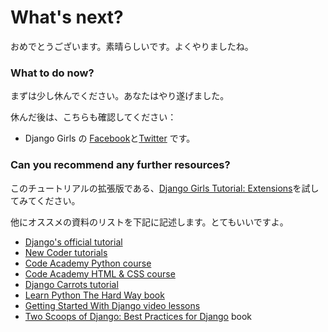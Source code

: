 # What's next?

おめでとうございます。素晴らしいです。よくやりましたね。


### What to do now?

まずは少し休んでください。あなたはやり遂げました。

休んだ後は、こちらも確認してください：

- Django Girls の [Facebook](http://facebook.com/djangogirls)と[Twitter](http://twitter.com/djangogirls) です。


### Can you recommend any further resources?

このチュートリアルの拡張版である、[Django Girls Tutorial: Extensions](http://djangogirls.gitbooks.io/django-girls-tutorial-extensions/)を試してみてください。

他にオススメの資料のリストを下記に記述します。とてもいいですよ。

- [Django's official tutorial](https://docs.djangoproject.com/ja/1.11/intro)
- [New Coder tutorials](http://newcoder.io/tutorials/)
- [Code Academy Python course](http://www.codecademy.com/en/tracks/python)
- [Code Academy HTML & CSS course](http://www.codecademy.com/tracks/web)
- [Django Carrots tutorial](http://django.carrots.pl/en/)
- [Learn Python The Hard Way book](http://learnpythonthehardway.org/book/)
- [Getting Started With Django video lessons](http://gettingstartedwithdjango.com/)
- [Two Scoops of Django: Best Practices for Django](http://twoscoopspress.org/products/two-scoops-of-django-1-11) book
